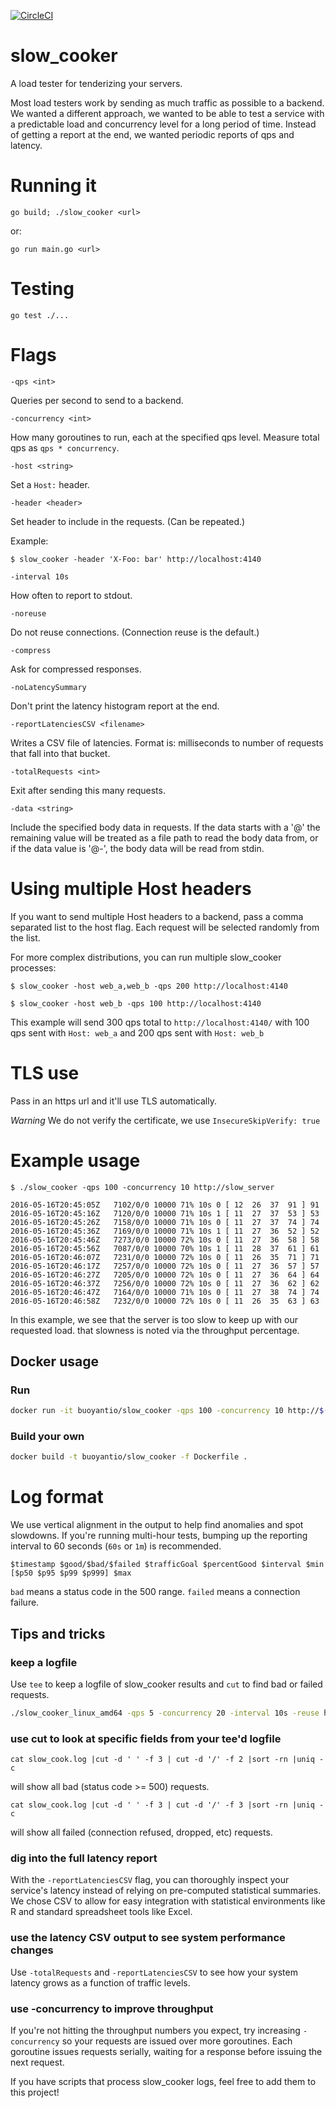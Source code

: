 [![CircleCI](https://circleci.com/gh/BuoyantIO/slow_cooker.svg?style=shield)](https://circleci.com/gh/BuoyantIO/slow_cooker)

# slow_cooker
A load tester for tenderizing your servers.

Most load testers work by sending as much traffic as possible to a
backend. We wanted a different approach, we wanted to be able to test
a service with a predictable load and concurrency level for a long
period of time. Instead of getting a report at the end, we wanted
periodic reports of qps and latency.

# Running it

`go build; ./slow_cooker <url>`

or:

`go run main.go <url>`

# Testing

`go test ./...`

# Flags

`-qps <int>`

Queries per second to send to a backend.

`-concurrency <int>`

How many goroutines to run, each at the specified qps level. Measure
total qps as `qps * concurrency`.

`-host <string>`

Set a `Host:` header.

`-header <header>`

Set header to include in the requests. (Can be repeated.)

Example:

```$ slow_cooker -header 'X-Foo: bar' http://localhost:4140```

`-interval 10s`

How often to report to stdout.

`-noreuse`

Do not reuse connections. (Connection reuse is the default.)

`-compress`

Ask for compressed responses.

`-noLatencySummary`

Don't print the latency histogram report at the end.

`-reportLatenciesCSV <filename>`

Writes a CSV file of latencies. Format is: milliseconds to number of
requests that fall into that bucket.

`-totalRequests <int>`

Exit after sending this many requests.

`-data <string>`

Include the specified body data in requests. If the data starts with a '@' the
remaining value will be treated as a file path to read the body data from,
or if the data value is '@-', the body data will be read from stdin.

# Using multiple Host headers

If you want to send multiple Host headers to a backend, pass a comma separated
list to the host flag. Each request will be selected randomly from the list.

For more complex distributions, you can run multiple slow_cooker processes:

```$ slow_cooker -host web_a,web_b -qps 200 http://localhost:4140```

```$ slow_cooker -host web_b -qps 100 http://localhost:4140```

This example will send 300 qps total to `http://localhost:4140/` with 100 qps
sent with `Host: web_a` and 200 qps sent with `Host: web_b`

# TLS use

Pass in an https url and it'll use TLS automatically.

_Warning_ We do not verify the certificate, we use `InsecureSkipVerify: true`

# Example usage

```
$ ./slow_cooker -qps 100 -concurrency 10 http://slow_server

2016-05-16T20:45:05Z   7102/0/0 10000 71% 10s 0 [ 12  26  37  91 ] 91
2016-05-16T20:45:16Z   7120/0/0 10000 71% 10s 1 [ 11  27  37  53 ] 53
2016-05-16T20:45:26Z   7158/0/0 10000 71% 10s 0 [ 11  27  37  74 ] 74
2016-05-16T20:45:36Z   7169/0/0 10000 71% 10s 1 [ 11  27  36  52 ] 52
2016-05-16T20:45:46Z   7273/0/0 10000 72% 10s 0 [ 11  27  36  58 ] 58
2016-05-16T20:45:56Z   7087/0/0 10000 70% 10s 1 [ 11  28  37  61 ] 61
2016-05-16T20:46:07Z   7231/0/0 10000 72% 10s 0 [ 11  26  35  71 ] 71
2016-05-16T20:46:17Z   7257/0/0 10000 72% 10s 0 [ 11  27  36  57 ] 57
2016-05-16T20:46:27Z   7205/0/0 10000 72% 10s 0 [ 11  27  36  64 ] 64
2016-05-16T20:46:37Z   7256/0/0 10000 72% 10s 0 [ 11  27  36  62 ] 62
2016-05-16T20:46:47Z   7164/0/0 10000 71% 10s 0 [ 11  27  38  74 ] 74
2016-05-16T20:46:58Z   7232/0/0 10000 72% 10s 0 [ 11  26  35  63 ] 63
```

In this example, we see that the server is too slow to keep up with
our requested load. that slowness is noted via the throughput
percentage.

## Docker usage

### Run

```bash
docker run -it buoyantio/slow_cooker -qps 100 -concurrency 10 http://$(docker-machine ip default):4140
```

### Build your own

```bash
docker build -t buoyantio/slow_cooker -f Dockerfile .
```

# Log format

We use vertical alignment in the output to help find anomalies and spot
slowdowns. If you're running multi-hour tests, bumping up the reporting
interval to 60 seconds (`60s` or `1m`) is recommended.

```
$timestamp $good/$bad/$failed $trafficGoal $percentGood $interval $min [$p50 $p95 $p99 $p999] $max
```

`bad` means a status code in the 500 range. `failed` means a
connection failure.

## Tips and tricks

### keep a logfile

Use `tee` to keep a logfile of slow_cooker results and `cut` to find bad or failed requests.

```bash
./slow_cooker_linux_amd64 -qps 5 -concurrency 20 -interval 10s -reuse http://localhost:4140 | tee slow_cooker.log
```

### use cut to look at specific fields from your tee'd logfile

`cat slow_cook.log |cut -d ' ' -f 3 | cut -d '/' -f 2 |sort -rn |uniq -c`

will show all bad (status code >= 500) requests.

`cat slow_cook.log |cut -d ' ' -f 3 | cut -d '/' -f 3 |sort -rn |uniq -c`

will show all failed (connection refused, dropped, etc) requests.

### dig into the full latency report

With the `-reportLatenciesCSV` flag, you can thoroughly inspect your
service's latency instead of relying on pre-computed statistical
summaries. We chose CSV to allow for easy integration with statistical
environments like R and standard spreadsheet tools like Excel.

### use the latency CSV output to see system performance changes

Use `-totalRequests` and `-reportLatenciesCSV` to see how your system
latency grows as a function of traffic levels.

### use -concurrency to improve throughput

If you're not hitting the throughput numbers you expect, try
increasing `-concurrency` so your requests are issued over more
goroutines. Each goroutine issues requests serially, waiting for a
response before issuing the next request.

If you have scripts that process slow_cooker logs, feel free to add
them to this project!

